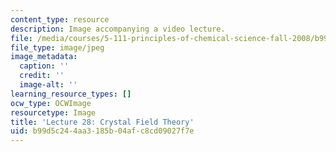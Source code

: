 ```yaml
---
content_type: resource
description: Image accompanying a video lecture.
file: /media/courses/5-111-principles-of-chemical-science-fall-2008/b99d5c244aa3185b04afc8cd09027f7e_28.jpg
file_type: image/jpeg
image_metadata:
  caption: ''
  credit: ''
  image-alt: ''
learning_resource_types: []
ocw_type: OCWImage
resourcetype: Image
title: 'Lecture 28: Crystal Field Theory'
uid: b99d5c24-4aa3-185b-04af-c8cd09027f7e
---
```

